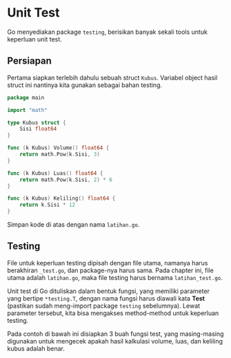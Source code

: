 # Unit Test

Go menyediakan package `testing`, berisikan banyak sekali tools untuk keperluan unit test.

## Persiapan

Pertama siapkan terlebih dahulu sebuah struct `Kubus`. Variabel object hasil struct ini nantinya kita gunakan sebagai bahan 
testing.

```go
package main

import "math"

type Kubus struct {
    Sisi float64
}

func (k Kubus) Volume() float64 {
    return math.Pow(k.Sisi, 3)
}

func (k Kubus) Luas() float64 {
    return math.Pow(k.Sisi, 2) * 6
}

func (k Kubus) Keliling() float64 {
    return k.Sisi * 12
}
```

Simpan kode di atas dengan nama `latihan.go`.

## Testing

File untuk keperluan testing dipisah dengan file utama, namanya harus berakhiran `_test.go`, dan package-nya harus sama. 
Pada chapter ini, file utama adalah `latihan.go`, maka file testing harus bernama `latihan_test.go`.

Unit test di Go dituliskan dalam bentuk fungsi, yang memiliki parameter yang bertipe `*testing.T`, dengan nama fungsi harus 
diawali kata **Test** (pastikan sudah meng-import package `testing` sebelumnya). Lewat parameter tersebut, kita bisa mengakses 
method-method untuk keperluan testing.

Pada contoh di bawah ini disiapkan 3 buah fungsi test, yang masing-masing digunakan untuk mengecek apakah hasil kalkulasi 
volume, luas, dan keliling kubus adalah benar.